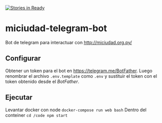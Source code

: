 [![Stories in Ready](https://badge.waffle.io/emialonzo/miciudad-telegram-bot.png?label=ready&title=Ready)](https://waffle.io/emialonzo/miciudad-telegram-bot)
# miciudad-telegram-bot
Bot de telegram para interactuar con http://miciudad.org.py/

## Configurar
Obtener un token para el bot en https://telegram.me/BotFather. Luego renombrar el archivo `.env.template` como `.env` y sustituir el token con el token obtenido desde el *BotFather*.

## Ejecutar 
Levantar docker con node
`docker-compose run web bash`
Dentro del conteiner
`cd /code
npm start`
